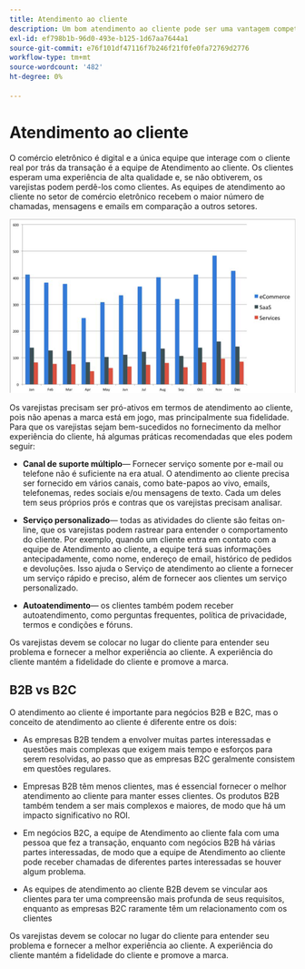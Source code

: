 ```yaml
---
title: Atendimento ao cliente
description: Um bom atendimento ao cliente pode ser uma vantagem competitiva na área de comércio eletrônico.
exl-id: ef798b1b-96d0-493e-b125-1d67aa7644a1
source-git-commit: e76f101df47116f7b246f21f0fe0fa72769d2776
workflow-type: tm+mt
source-wordcount: '482'
ht-degree: 0%

---
```


# Atendimento ao cliente

O comércio eletrônico é digital e a única equipe que interage com o cliente real por trás da transação é a equipe de Atendimento ao cliente. Os clientes esperam uma experiência de alta qualidade e, se não obtiverem, os varejistas podem perdê-los como clientes. As equipes de atendimento ao cliente no setor de comércio eletrônico recebem o maior número de chamadas, mensagens e emails em comparação a outros setores.

![Gráfico de barras do atendimento ao cliente](../../assets/playbooks/customer-service-chart.png)

Os varejistas precisam ser pró-ativos em termos de atendimento ao cliente, pois não apenas a marca está em jogo, mas principalmente sua fidelidade. Para que os varejistas sejam bem-sucedidos no fornecimento da melhor experiência do cliente, há algumas práticas recomendadas que eles podem seguir:

- **Canal de suporte múltiplo**— Fornecer serviço somente por e-mail ou telefone não é suficiente na era atual. O atendimento ao cliente precisa ser fornecido em vários canais, como bate-papos ao vivo, emails, telefonemas, redes sociais e/ou mensagens de texto. Cada um deles tem seus próprios prós e contras que os varejistas precisam analisar.

- **Serviço personalizado**— todas as atividades do cliente são feitas on-line, que os varejistas podem rastrear para entender o comportamento do cliente. Por exemplo, quando um cliente entra em contato com a equipe de Atendimento ao cliente, a equipe terá suas informações antecipadamente, como nome, endereço de email, histórico de pedidos e devoluções. Isso ajuda o Serviço de atendimento ao cliente a fornecer um serviço rápido e preciso, além de fornecer aos clientes um serviço personalizado.

- **Autoatendimento**— os clientes também podem receber autoatendimento, como perguntas frequentes, política de privacidade, termos e condições e fóruns.

Os varejistas devem se colocar no lugar do cliente para entender seu problema e fornecer a melhor experiência ao cliente. A experiência do cliente mantém a fidelidade do cliente e promove a marca.

## B2B vs B2C

O atendimento ao cliente é importante para negócios B2B e B2C, mas o conceito de atendimento ao cliente é diferente entre os dois:

- As empresas B2B tendem a envolver muitas partes interessadas e questões mais complexas que exigem mais tempo e esforços para serem resolvidas, ao passo que as empresas B2C geralmente consistem em questões regulares.

- Empresas B2B têm menos clientes, mas é essencial fornecer o melhor atendimento ao cliente para manter esses clientes. Os produtos B2B também tendem a ser mais complexos e maiores, de modo que há um impacto significativo no ROI.

- Em negócios B2C, a equipe de Atendimento ao cliente fala com uma pessoa que fez a transação, enquanto com negócios B2B há várias partes interessadas, de modo que a equipe de Atendimento ao cliente pode receber chamadas de diferentes partes interessadas se houver algum problema.

- As equipes de atendimento ao cliente B2B devem se vincular aos clientes para ter uma compreensão mais profunda de seus requisitos, enquanto as empresas B2C raramente têm um relacionamento com os clientes

Os varejistas devem se colocar no lugar do cliente para entender seu problema e fornecer a melhor experiência ao cliente. A experiência do cliente mantém a fidelidade do cliente e promove a marca.
